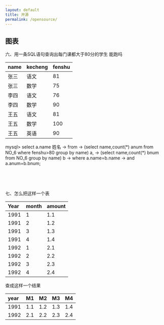 ```yaml
---
layout: default
title: 开源
permalink: /opensource/
---
```


## 图表

六、用一条SQL语句查询出每门课都大于80分的学生
能跑吗

| name | kecheng | fenshu |
| :--- | :------ | :----- |
| 张三   | 语文      | 81     |
| 张三   | 数学      | 75     |
| 李四   | 语文      | 76     |
| 李四   | 数学      | 90     |
| 王五   | 语文      | 81     |
| 王五   | 数学      | 100    |
| 王五   | 英语      | 90     |

mysql> select a.name 姓名 -> from -> (select name,count(\*) anum from NO\_6 where fenshu>80 group by name) a, -> (select name,count(\*) bnum from NO\_6 group by name) b -> where a.name=b.name -> and a.anum=b.bnum;

 

 

七、怎么把这样一个表

| Year | month | amount |
| :--- | :---- | :----- |
| 1991 | 1     | 1.1    |
| 1991 | 2     | 1.2    |
| 1991 | 3     | 1.3    |
| 1991 | 4     | 1.4    |
| 1992 | 1     | 2.1    |
| 1992 | 2     | 2.2    |
| 1992 | 3     | 2.3    |
| 1992 | 4     | 2.4    |

查成这样一个结果

| year | M1  | M2  | M3  | M4  |
| :--- | :-- | :-- | :-- | :-- |
| 1991 | 1.1 | 1.2 | 1.3 | 1.4 |
| 1992 | 2.1 | 2.2 | 2.3 | 2.4 |

